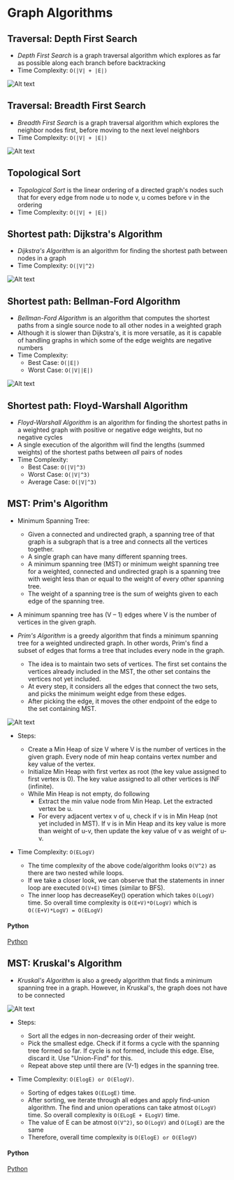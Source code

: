 # Graph Algorithms

## Traversal: Depth First Search

- _Depth First Search_ is a graph traversal algorithm which explores as far as possible along each branch before backtracking
- Time Complexity: `O(|V| + |E|)`

![Alt text](../images/dfsbfs.gif?raw=true "DFS / BFS Traversal")

## Traversal: Breadth First Search

- _Breadth First Search_ is a graph traversal algorithm which explores the neighbor nodes first, before moving to the next level neighbors
- Time Complexity: `O(|V| + |E|)`

![Alt text](../images/dfsbfs.gif?raw=true "DFS / BFS Traversal")

## Topological Sort

- _Topological Sort_ is the linear ordering of a directed graph's nodes such that for every edge from node u to node v, u comes before v in the ordering
- Time Complexity: `O(|V| + |E|)`

## Shortest path: Dijkstra's Algorithm

- _Dijkstra's Algorithm_ is an algorithm for finding the shortest path between nodes in a graph
- Time Complexity: `O(|V|^2)`

![Alt text](../images/dijkstra.gif?raw=true "Dijkstra's")

## Shortest path: Bellman-Ford Algorithm

- _Bellman-Ford Algorithm_ is an algorithm that computes the shortest paths from a single source node to all other nodes in a weighted graph
- Although it is slower than Dijkstra's, it is more versatile, as it is capable of handling graphs in which some of the edge weights are negative numbers
- Time Complexity:
  - Best Case: `O(|E|)`
  - Worst Case: `O(|V||E|)`

![Alt text](../images/bellman-ford.gif?raw=true "Bellman-Ford")

## Shortest path: Floyd-Warshall Algorithm

- _Floyd-Warshall Algorithm_ is an algorithm for finding the shortest paths in a weighted graph with positive or negative edge weights, but no negative cycles
- A single execution of the algorithm will find the lengths (summed weights) of the shortest paths between _all_ pairs of nodes
- Time Complexity:
  - Best Case: `O(|V|^3)`
  - Worst Case: `O(|V|^3)`
  - Average Case: `O(|V|^3)`

## MST: Prim's Algorithm

- Minimum Spanning Tree:

  - Given a connected and undirected graph, a spanning tree of that graph is a subgraph that is a tree and connects all the vertices together.
  - A single graph can have many different spanning trees.
  - A minimum spanning tree (MST) or minimum weight spanning tree for a weighted, connected and undirected graph is a spanning tree with weight less than or equal to the weight of every other spanning tree.
  - The weight of a spanning tree is the sum of weights given to each edge of the spanning tree.

- A minimum spanning tree has (V – 1) edges where V is the number of vertices in the given graph.

- _Prim's Algorithm_ is a greedy algorithm that finds a minimum spanning tree for a weighted undirected graph. In other words, Prim's find a subset of edges that forms a tree that includes every node in the graph.
  - The idea is to maintain two sets of vertices. The first set contains the vertices already included in the MST, the other set contains the vertices not yet included.
  - At every step, it considers all the edges that connect the two sets, and picks the minimum weight edge from these edges.
  - After picking the edge, it moves the other endpoint of the edge to the set containing MST.

![Alt text](../images/prim.gif?raw=true "Prim's Algorithm")

- Steps:

  - Create a Min Heap of size V where V is the number of vertices in the given graph. Every node of min heap contains vertex number and key value of the vertex.
  - Initialize Min Heap with first vertex as root (the key value assigned to first vertex is 0). The key value assigned to all other vertices is INF (infinite).
  - While Min Heap is not empty, do following
    - Extract the min value node from Min Heap. Let the extracted vertex be u.
    - For every adjacent vertex v of u, check if v is in Min Heap (not yet included in MST). If v is in Min Heap and its key value is more than weight of u-v, then update the key value of v as weight of u-v.

- Time Complexity: `O(ELogV)`
  - The time complexity of the above code/algorithm looks `O(V^2)` as there are two nested while loops.
  - If we take a closer look, we can observe that the statements in inner loop are executed `O(V+E)` times (similar to BFS).
  - The inner loop has decreaseKey() operation which takes `O(LogV)` time. So overall time complexity is `O(E+V)*O(LogV)` which is `O((E+V)*LogV) = O(ELogV)`

<!-- tabs:start -->

#### **Python**

[Python](../pycode/graph/prims-mst.py ':include :type=code')

<!-- tabs:end -->

## MST: Kruskal's Algorithm

- _Kruskal's Algorithm_ is also a greedy algorithm that finds a minimum spanning tree in a graph. However, in Kruskal's, the graph does not have to be connected

![Alt text](../images/kruskal.gif?raw=true "Kruskal's Algorithm")

- Steps:

  - Sort all the edges in non-decreasing order of their weight.
  - Pick the smallest edge. Check if it forms a cycle with the spanning tree formed so far. If cycle is not formed, include this edge. Else, discard it. Use "Union-Find" for this.
  - Repeat above step until there are (V-1) edges in the spanning tree.

- Time Complexity: `O(ElogE) or O(ElogV)`.
  - Sorting of edges takes `O(ELogE)` time.
  - After sorting, we iterate through all edges and apply find-union algorithm. The find and union operations can take atmost `O(LogV)` time. So overall complexity is `O(ELogE + ELogV)` time.
  - The value of E can be atmost `O(V^2)`, so `O(LogV)` and `O(LogE)` are the same
  - Therefore, overall time complexity is `O(ElogE) or O(ElogV)`

<!-- tabs:start -->

#### **Python**

[Python](../pycode/graph/kruskal-mst.py ':include :type=code')

<!-- tabs:end -->
